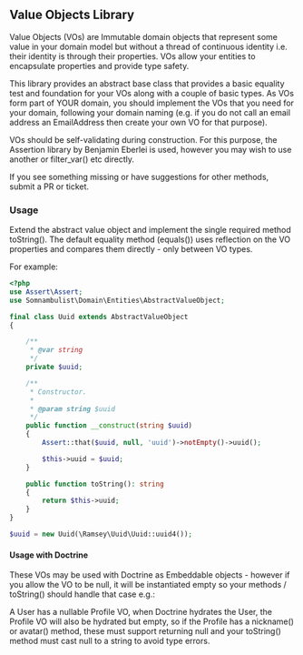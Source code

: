 ## Value Objects Library

Value Objects (VOs) are Immutable domain objects that represent some value in your domain model but without
a thread of continuous identity i.e. their identity is through their properties. VOs allow your entities to
encapsulate properties and provide type safety.

This library provides an abstract base class that provides a basic equality test and foundation for your
VOs along with a couple of basic types. As VOs form part of YOUR domain, you should implement the VOs that
you need for your domain, following your domain naming (e.g. if you do not call an email address an
EmailAddress then create your own VO for that purpose).

VOs should be self-validating during construction. For this purpose, the Assertion library by Benjamin
Eberlei is used, however you may wish to use another or filter_var() etc directly.

If you see something missing or have suggestions for other methods, submit a PR or ticket.

### Usage

Extend the abstract value object and implement the single required method toString(). The default equality
method (equals()) uses reflection on the VO properties and compares them directly - only between VO types.

For example:

```php
<?php
use Assert\Assert;
use Somnambulist\Domain\Entities\AbstractValueObject;

final class Uuid extends AbstractValueObject
{

    /**
     * @var string
     */
    private $uuid;

    /**
     * Constructor.
     *
     * @param string $uuid
     */
    public function __construct(string $uuid)
    {
        Assert::that($uuid, null, 'uuid')->notEmpty()->uuid();

        $this->uuid = $uuid;
    }

    public function toString(): string
    {
        return $this->uuid;
    }
}

$uuid = new Uuid(\Ramsey\Uuid\Uuid::uuid4());
```

#### Usage with Doctrine

These VOs may be used with Doctrine as Embeddable objects - however if you allow the VO to be null, it will
be instantiated empty so your methods / toString() should handle that case e.g.:

A User has a nullable Profile VO, when Doctrine hydrates the User, the Profile VO will also be hydrated but
empty, so if the Profile has a nickname() or avatar() method, these must support returning null and your
toString() method must cast null to a string to avoid type errors.
